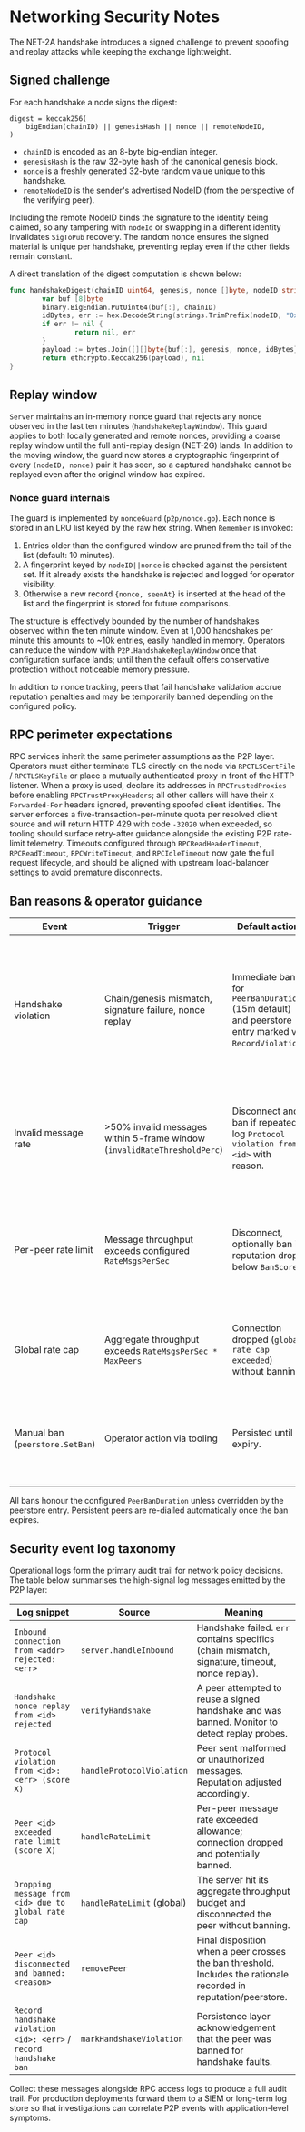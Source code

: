 # Networking Security Notes

The NET-2A handshake introduces a signed challenge to prevent spoofing and
replay attacks while keeping the exchange lightweight.

## Signed challenge

For each handshake a node signs the digest:

```
digest = keccak256(
    bigEndian(chainID) || genesisHash || nonce || remoteNodeID,
)
```

* `chainID` is encoded as an 8-byte big-endian integer.
* `genesisHash` is the raw 32-byte hash of the canonical genesis block.
* `nonce` is a freshly generated 32-byte random value unique to this handshake.
* `remoteNodeID` is the sender's advertised NodeID (from the perspective of the
  verifying peer).

Including the remote NodeID binds the signature to the identity being claimed,
so any tampering with `nodeId` or swapping in a different identity invalidates
`SigToPub` recovery. The random nonce ensures the signed material is unique per
handshake, preventing replay even if the other fields remain constant.

A direct translation of the digest computation is shown below:

```go
func handshakeDigest(chainID uint64, genesis, nonce []byte, nodeID string) ([]byte, error) {
        var buf [8]byte
        binary.BigEndian.PutUint64(buf[:], chainID)
        idBytes, err := hex.DecodeString(strings.TrimPrefix(nodeID, "0x"))
        if err != nil {
                return nil, err
        }
        payload := bytes.Join([][]byte{buf[:], genesis, nonce, idBytes}, nil)
        return ethcrypto.Keccak256(payload), nil
}
```

## Replay window

`Server` maintains an in-memory nonce guard that rejects any nonce observed in
the last ten minutes (`handshakeReplayWindow`). This guard applies to both
locally generated and remote nonces, providing a coarse replay window until the
full anti-replay design (NET-2G) lands. In addition to the moving window, the
guard now stores a cryptographic fingerprint of every `(nodeID, nonce)` pair it
has seen, so a captured handshake cannot be replayed even after the original
window has expired.

### Nonce guard internals

The guard is implemented by `nonceGuard` (`p2p/nonce.go`). Each nonce is stored
in an LRU list keyed by the raw hex string. When `Remember` is invoked:

1. Entries older than the configured window are pruned from the tail of the list
   (default: 10 minutes).
2. A fingerprint keyed by `nodeID||nonce` is checked against the persistent set.
   If it already exists the handshake is rejected and logged for operator
   visibility.
3. Otherwise a new record `{nonce, seenAt}` is inserted at the head of the list
   and the fingerprint is stored for future comparisons.

The structure is effectively bounded by the number of handshakes observed within
the ten minute window. Even at 1,000 handshakes per minute this amounts to ~10k
entries, easily handled in memory. Operators can reduce the window with
`P2P.HandshakeReplayWindow` once that configuration surface lands; until then the
default offers conservative protection without noticeable memory pressure.

In addition to nonce tracking, peers that fail handshake validation accrue
reputation penalties and may be temporarily banned depending on the configured
policy.

## RPC perimeter expectations

RPC services inherit the same perimeter assumptions as the P2P layer. Operators
must either terminate TLS directly on the node via `RPCTLSCertFile` /
`RPCTLSKeyFile` or place a mutually authenticated proxy in front of the HTTP
listener. When a proxy is used, declare its addresses in `RPCTrustedProxies`
before enabling `RPCTrustProxyHeaders`; all other callers will have their
`X-Forwarded-For` headers ignored, preventing spoofed client identities. The
server enforces a five-transaction-per-minute quota per resolved client source
and will return HTTP 429 with code `-32020` when exceeded, so tooling should
surface retry-after guidance alongside the existing P2P rate-limit telemetry.
Timeouts configured through `RPCReadHeaderTimeout`, `RPCReadTimeout`,
`RPCWriteTimeout`, and `RPCIdleTimeout` now gate the full request lifecycle, and
should be aligned with upstream load-balancer settings to avoid premature
disconnects.

## Ban reasons & operator guidance

| Event | Trigger | Default action | Operator notes |
| ----- | ------- | -------------- | -------------- |
| Handshake violation | Chain/genesis mismatch, signature failure, nonce replay | Immediate ban for `PeerBanDuration` (15m default) and peerstore entry marked via `RecordViolation`. | Verify the remote `nodeId` and published chain parameters before unbanning. Persistent mismatches usually indicate misconfiguration or an attempted Sybil. |
| Invalid message rate | >50% invalid messages within 5-frame window (`invalidRateThresholdPerc`) | Disconnect and ban if repeated; log `Protocol violation from <id>` with reason. | Inspect application logs for malformed payloads. If caused by a buggy release, roll back before whitelisting the peer. |
| Per-peer rate limit | Message throughput exceeds configured `RateMsgsPerSec` | Disconnect, optionally ban if reputation drops below `BanScore`. | Increase per-peer rate limits only if the remote is a trusted bulk publisher. Otherwise the throttle prevents spam amplification. |
| Global rate cap | Aggregate throughput exceeds `RateMsgsPerSec * MaxPeers` | Connection dropped (`global rate cap exceeded`) without banning. | Typically symptomatic of DDoS attempts. Raise global caps cautiously and monitor CPU load. |
| Manual ban (`peerstore.SetBan`) | Operator action via tooling | Persisted until expiry. | Use to quarantine peers for investigative or legal reasons. Document ban rationale for future audits. |

All bans honour the configured `PeerBanDuration` unless overridden by the
peerstore entry. Persistent peers are re-dialled automatically once the ban
expires.

## Security event log taxonomy

Operational logs form the primary audit trail for network policy decisions. The
table below summarises the high-signal log messages emitted by the P2P layer:

| Log snippet | Source | Meaning |
| ----------- | ------ | ------- |
| `Inbound connection from <addr> rejected: <err>` | `server.handleInbound` | Handshake failed. `err` contains specifics (chain mismatch, signature, timeout, nonce replay). |
| `Handshake nonce replay from <id> rejected` | `verifyHandshake` | A peer attempted to reuse a signed handshake and was banned. Monitor to detect replay probes. |
| `Protocol violation from <id>: <err> (score X)` | `handleProtocolViolation` | Peer sent malformed or unauthorized messages. Reputation adjusted accordingly. |
| `Peer <id> exceeded rate limit (score X)` | `handleRateLimit` | Per-peer message rate exceeded allowance; connection dropped and potentially banned. |
| `Dropping message from <id> due to global rate cap` | `handleRateLimit` (global) | The server hit its aggregate throughput budget and disconnected the peer without banning. |
| `Peer <id> disconnected and banned: <reason>` | `removePeer` | Final disposition when a peer crosses the ban threshold. Includes the rationale recorded in reputation/peerstore. |
| `Record handshake violation <id>: <err>` / `record handshake ban` | `markHandshakeViolation` | Persistence layer acknowledgement that the peer was banned for handshake faults. |

Collect these messages alongside RPC access logs to produce a full audit trail.
For production deployments forward them to a SIEM or long-term log store so that
investigations can correlate P2P events with application-level symptoms.
